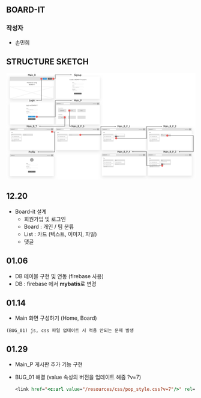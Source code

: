 ## BOARD-IT

### 작성자

- 손민희



## STRUCTURE SKETCH

<img src="https://github.com/minheeson/Board-It/blob/master/screenshots/StructureSketch.png" width=650/>



## 12.20

- Board-it 설계 
  - 회원가입 및 로그인
  - Board : 개인 / 팀 분류
  - List : 카드 (텍스트, 이미지, 파일)
  - 댓글

## 01.06 

- DB 테이블 구현 및 연동 (firebase 사용)
- DB : firebase 에서 **mybatis**로 변경 


## 01.14

- Main 화면 구성하기 (Home, Board)

`(BUG_01) js, css 파일 업데이트 시 적용 안되는 문제 발생`

## 01.29

- Main_P 게시판 추가 기능 구현 

- BUG_01 해결 (value 속성의 버전을 업데이트 해줌 ?v=7)

  ```jsp
  <link href="<c:url value="/resources/css/pop_style.css?v=7"/>" rel="stylesheet">
  ```

  ​

